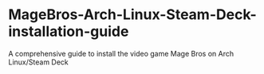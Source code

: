 # MageBros-Arch-Linux-Steam-Deck-installation-guide
A comprehensive guide to install the video game Mage Bros on Arch Linux/Steam Deck

